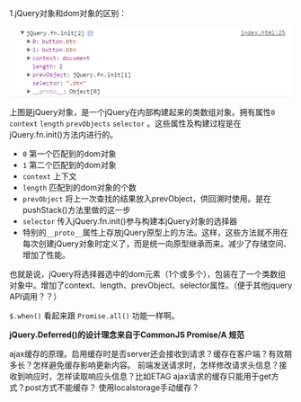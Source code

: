 1.jQuery对象和dom对象的区别：

![fff](jquery_object.png)

上图是jQuery对象，是一个jQuery在内部构建起来的类数组对象。拥有属性`0` `context` `length`  `prevObjects` `selector` 。这些属性及构建过程是在jQuery.fn.init()方法内进行的。

- `0` 第一个匹配到的dom对象
- `1` 第二个匹配到的dom对象
- `context` 上下文
- `length` 匹配到的dom对象的个数
- `prevObject` 将上一次查找的结果放入prevObject，供回溯时使用。是在pushStack()方法里做的这一步
- `selector` 传入jQuery.fn.init()参与构建本jQuery对象的选择器
- 特别的`__proto__`属性上存放jQuery原型上的方法。这样，这些方法就不用在每次创建jQuery对象时定义了，而是统一向原型继承而来。减少了存储空间、增加了性能。

也就是说，jQuery将选择器选中的dom元素（1个或多个），包装在了一个类数组对象中。增加了context、length、prevObject、selector属性。（便于其他jquery API调用？？）


`$.when()` 看起来跟 `Promise.all()` 功能一样啊。

**jQuery.Deferred()的设计理念来自于CommonJS Promise/A 规范**

ajax缓存的原理。启用缓存时是否server还会接收到请求？缓存在客户端？有效期多长？怎样避免缓存影响更新内容。
前端发送请求时，怎样修改请求头信息？接收到响应时，怎样读取响应头信息？比如ETAG
ajax请求的缓存只能用于get方式？post方式不能缓存？
使用localstorage手动缓存？


